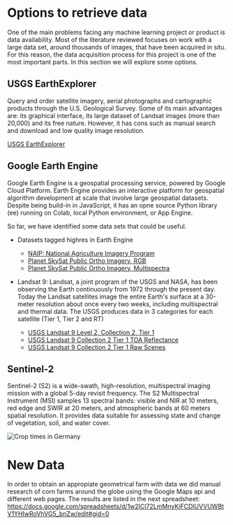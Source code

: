 # Options to retrieve data

One of the main problems facing any machine learning project or product is data availability. Most of the literature reviewed focuses on work with a large data set, around thousands of images, that have been acquired in situ. For this reason, the data acquisition process for this project is one of the most important parts. In this section we will explore some options.

## USGS EarthExplorer
Query and order satellite imagery, aerial photographs and cartographic products through the U.S. Geological Survey. Some of its main advantages are: its graphical interface, its large dataset of Landsat images (more than 20,000) and its free nature. However, it has cons such as manual search and download and low quality image resolution.

[USGS EarthExplorer](https://earthexplorer.usgs.gov/)

## Google Earth Engine
Google Earth Engine is a geospatial processing service, powered by Google Cloud Platform. Earth Engine provides an interactive platform for geospatial algorithm development at scale that involve large geospatial datasets. Despite being build-in in JavaScript, it has an opne source Python library (ee) running on Colab, local Python environment, or App Engine.

So far, we have identified some data sets that could be useful.

- Datasets tagged highres in Earth Engine
    - [NAIP: National Agriculture Imagery Program](https://developers.google.com/earth-engine/datasets/catalog/USDA_NAIP_DOQQ#description)
    - [Planet SkySat Public Ortho Imagery, RGB](https://developers.google.com/earth-engine/datasets/catalog/SKYSAT_GEN-A_PUBLIC_ORTHO_RGB)
    - [Planet SkySat Public Ortho Imagery, Multispectra](https://developers.google.com/earth-engine/datasets/catalog/SKYSAT_GEN-A_PUBLIC_ORTHO_MULTISPECTRAL)

- Landsat 9: Landsat, a joint program of the USGS and NASA, has been observing the Earth continuously from 1972 through the present day. Today the Landsat satellites image the entire Earth's surface at a 30-meter resolution about once every two weeks, including multispectral and thermal data. The USGS produces data in 3 categories for each satellite (Tier 1, Tier 2 and RT)
    - [USGS Landsat 9 Level 2, Collection 2, Tier 1](https://developers.google.com/earth-engine/datasets/catalog/LANDSAT_LC09_C02_T1_L2)
    - [USGS Landsat 9 Collection 2 Tier 1 TOA Reflectance](https://developers.google.com/earth-engine/datasets/catalog/LANDSAT_LC09_C02_T1_TOA)
    - [USGS Landsat 9 Collection 2 Tier 1 Raw Scenes](https://developers.google.com/earth-engine/datasets/catalog/LANDSAT_LC09_C02_T1)

## Sentinel-2
Sentinel-2 (S2) is a wide-swath, high-resolution, multispectral imaging mission with a global 5-day revisit frequency. The S2 Multispectral Instrument (MSI) samples 13 spectral bands: visible and NIR at 10 meters, red edge and SWIR at 20 meters, and atmospheric bands at 60 meters spatial resolution. It provides data suitable for assessing state and change of vegetation, soil, and water cover.

![Crop times in Germany](https://ipad.fas.usda.gov/rssiws/al/crop_calendar/images/europe_gm_calendar.png)

# New Data
In order to obtain an appropiate geometrical farm with data we did manual research of corn farms around the globe using the Google Maps api and different web pages. The results are listed in the next spreadsheet: 
https://docs.google.com/spreadsheets/d/1w2lCI72LmMnyKiFCDlUVVUWBtV1YHIwRoVhVG5_bnZw/edit#gid=0
